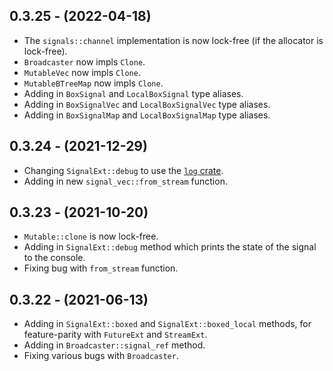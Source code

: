 ## 0.3.25 - (2022-04-18)
* The `signals::channel` implementation is now lock-free (if the allocator is lock-free).
* `Broadcaster` now impls `Clone`.
* `MutableVec` now impls `Clone`.
* `MutableBTreeMap` now impls `Clone`.
* Adding in `BoxSignal` and `LocalBoxSignal` type aliases.
* Adding in `BoxSignalVec` and `LocalBoxSignalVec` type aliases.
* Adding in `BoxSignalMap` and `LocalBoxSignalMap` type aliases.

## 0.3.24 - (2021-12-29)
* Changing `SignalExt::debug` to use the [`log` crate](https://crates.io/crates/log).
* Adding in new `signal_vec::from_stream` function.

## 0.3.23 - (2021-10-20)
* `Mutable::clone` is now lock-free.
* Adding in `SignalExt::debug` method which prints the state of the signal to the console.
* Fixing bug with `from_stream` function.

## 0.3.22 - (2021-06-13)
* Adding in `SignalExt::boxed` and `SignalExt::boxed_local` methods, for feature-parity with `FutureExt` and `StreamExt`.
* Adding in `Broadcaster::signal_ref` method.
* Fixing various bugs with `Broadcaster`.

